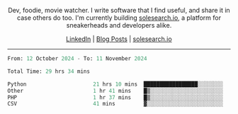 <p align="center">Dev, foodie, movie watcher. I write software that I find useful, and share it in case others do too. I'm currently building <a href="https://solesearch.io">solesearch.io</a>, a platform for sneakerheads and developers alike.</p>
<p align="center">
  <a href="https://www.linkedin.com/in/peter-rauscher">LinkedIn</a>
  |
  <a href="https://dev.to/peterrauscher">Blog Posts</a>
  |
  <a href="https://solesearch.io">solesearch.io</a>
</p>
<hr/>
<!--START_SECTION:waka-->

```python
From: 12 October 2024 - To: 11 November 2024

Total Time: 29 hrs 34 mins

Python                     21 hrs 10 mins  █████████████████░░░░░░░░   67.75 %
Other                      1 hr 41 mins    █▒░░░░░░░░░░░░░░░░░░░░░░░   05.43 %
PHP                        1 hr 37 mins    █▒░░░░░░░░░░░░░░░░░░░░░░░   05.18 %
CSV                        41 mins         ▓░░░░░░░░░░░░░░░░░░░░░░░░   02.23 %
```

<!--END_SECTION:waka-->
